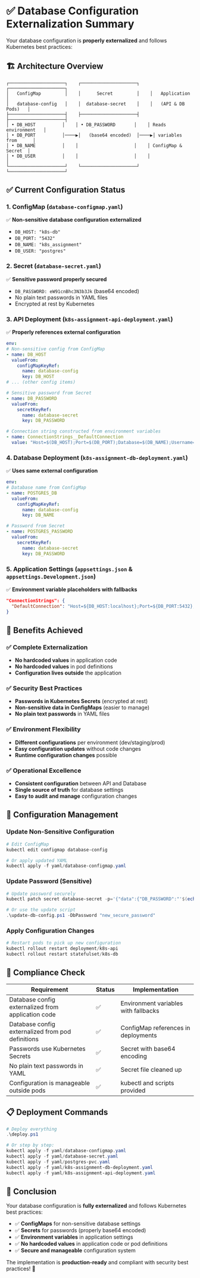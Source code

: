 # ✅ Database Configuration Externalization Summary

Your database configuration is **properly externalized** and follows Kubernetes best practices:

## 🏗️ Architecture Overview

```
┌─────────────────────┐    ┌─────────────────────┐    ┌─────────────────────┐
│   ConfigMap         │    │      Secret         │    │   Application       │
│   database-config   │    │  database-secret    │    │   (API & DB Pods)   │
├─────────────────────┤    ├─────────────────────┤    ├─────────────────────┤
│ • DB_HOST          │    │ • DB_PASSWORD       │    │ Reads environment   │
│ • DB_PORT          │────▶│   (base64 encoded)  │────▶│ variables from      │
│ • DB_NAME          │    │                     │    │ ConfigMap & Secret  │
│ • DB_USER          │    │                     │    │                     │
└─────────────────────┘    └─────────────────────┘    └─────────────────────┘
```

## ✅ Current Configuration Status

### 1. **ConfigMap** (`database-configmap.yaml`)
✅ **Non-sensitive database configuration externalized**
- `DB_HOST: "k8s-db"`
- `DB_PORT: "5432"`
- `DB_NAME: "k8s_assignment"`
- `DB_USER: "postgres"`

### 2. **Secret** (`database-secret.yaml`)
✅ **Sensitive password properly secured**
- `DB_PASSWORD: eW91cnBhc3N3b3Jk` (base64 encoded)
- No plain text passwords in YAML files
- Encrypted at rest by Kubernetes

### 3. **API Deployment** (`k8s-assignment-api-deployment.yaml`)
✅ **Properly references external configuration**
```yaml
env:
# Non-sensitive config from ConfigMap
- name: DB_HOST
  valueFrom:
    configMapKeyRef:
      name: database-config
      key: DB_HOST
# ... (other config items)

# Sensitive password from Secret
- name: DB_PASSWORD
  valueFrom:
    secretKeyRef:
      name: database-secret
      key: DB_PASSWORD

# Connection string constructed from environment variables
- name: ConnectionStrings__DefaultConnection
  value: "Host=$(DB_HOST);Port=$(DB_PORT);Database=$(DB_NAME);Username=$(DB_USER);Password=$(DB_PASSWORD)"
```

### 4. **Database Deployment** (`k8s-assignment-db-deployment.yaml`)
✅ **Uses same external configuration**
```yaml
env:
# Database name from ConfigMap
- name: POSTGRES_DB
  valueFrom:
    configMapKeyRef:
      name: database-config
      key: DB_NAME

# Password from Secret
- name: POSTGRES_PASSWORD
  valueFrom:
    secretKeyRef:
      name: database-secret
      key: DB_PASSWORD
```

### 5. **Application Settings** (`appsettings.json` & `appsettings.Development.json`)
✅ **Environment variable placeholders with fallbacks**
```json
"ConnectionStrings": {
  "DefaultConnection": "Host=${DB_HOST:localhost};Port=${DB_PORT:5432};Database=${DB_NAME:k8s_assignment};Username=${DB_USER:postgres};Password=${DB_PASSWORD}"
}
```

## 🚀 Benefits Achieved

### ✅ **Complete Externalization**
- **No hardcoded values** in application code
- **No hardcoded values** in pod definitions
- **Configuration lives outside** the application

### ✅ **Security Best Practices**
- **Passwords in Kubernetes Secrets** (encrypted at rest)
- **Non-sensitive data in ConfigMaps** (easier to manage)
- **No plain text passwords** in YAML files

### ✅ **Environment Flexibility**
- **Different configurations** per environment (dev/staging/prod)
- **Easy configuration updates** without code changes
- **Runtime configuration changes** possible

### ✅ **Operational Excellence**
- **Consistent configuration** between API and Database
- **Single source of truth** for database settings
- **Easy to audit and manage** configuration changes

## 🔧 Configuration Management

### Update Non-Sensitive Configuration
```powershell
# Edit ConfigMap
kubectl edit configmap database-config

# Or apply updated YAML
kubectl apply -f yaml/database-configmap.yaml
```

### Update Password (Sensitive)
```powershell
# Update password securely
kubectl patch secret database-secret -p='{"data":{"DB_PASSWORD":"'$(echo -n "new_password" | base64)'"}}'

# Or use the update script
.\update-db-config.ps1 -DbPassword "new_secure_password"
```

### Apply Configuration Changes
```powershell
# Restart pods to pick up new configuration
kubectl rollout restart deployment/k8s-api
kubectl rollout restart statefulset/k8s-db
```

## 🎯 Compliance Check

| Requirement | Status | Implementation |
|-------------|--------|----------------|
| Database config externalized from application code | ✅ | Environment variables with fallbacks |
| Database config externalized from pod definitions | ✅ | ConfigMap references in deployments |
| Passwords use Kubernetes Secrets | ✅ | Secret with base64 encoding |
| No plain text passwords in YAML | ✅ | Secret file cleaned up |
| Configuration is manageable outside pods | ✅ | kubectl and scripts provided |

## 📋 Deployment Commands

```powershell
# Deploy everything
.\deploy.ps1

# Or step by step:
kubectl apply -f yaml/database-configmap.yaml
kubectl apply -f yaml/database-secret.yaml
kubectl apply -f yaml/postgres-pvc.yaml
kubectl apply -f yaml/k8s-assignment-db-deployment.yaml
kubectl apply -f yaml/k8s-assignment-api-deployment.yaml
```

## 🎉 Conclusion

Your database configuration is **fully externalized** and follows Kubernetes best practices:

- ✅ **ConfigMaps** for non-sensitive database settings
- ✅ **Secrets** for passwords (properly base64 encoded)
- ✅ **Environment variables** in application settings
- ✅ **No hardcoded values** in application code or pod definitions
- ✅ **Secure and manageable** configuration system

The implementation is **production-ready** and compliant with security best practices! 🔐
